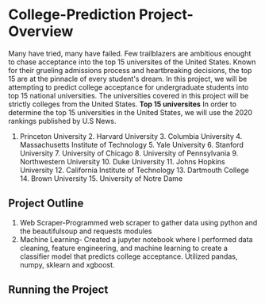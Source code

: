 # College-Prediction Project- Overview
Many have tried, many have failed. Few trailblazers are ambitious enought to chase acceptance into the top 15 universites of the United States. Known for their grueling admissions process and heartbreaking decisions, the top 15 are at the pinnacle of every student's dream. 
In this project, we will be attempting to predict college acceptance for undergraduate students into top 15 national universities. The universities covered in this project will be strictly colleges from the United States.
**Top 15 universites**
In order to determine the top 15 universities in the United States, we will use the 2020 rankings published by U.S News.
1. Princeton University  2. Harvard University  3. Columbia University  4. Massachusetts Institute of Technology  5. Yale University      6. Stanford University  7. University of Chicago  8. University of Pennsylvania  9. Northwestern University  10. Duke University  11. Johns Hopkins University  12. California Institute of Technology  13. Dartmouth College  14. Brown University  15. University of Notre Dame

## Project Outline
1. Web Scraper-Programmed web scraper to gather data using python and the beautifulsoup and requests modules
2. Machine Learning- Created a jupyter notebook where I performed data cleaning, feature engineering, and machine learning to create a classifier model that predicts college acceptance. Utilized pandas, numpy, sklearn and xgboost.

## Running the Project
